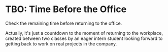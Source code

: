 # TBO: Time Before the Office

Check the remaining time before returning to the office.

Actually, it's just a countdown to the moment of returning to the workplace, created between two classes by an eager intern student looking forward to getting back to work on real projects in the company.